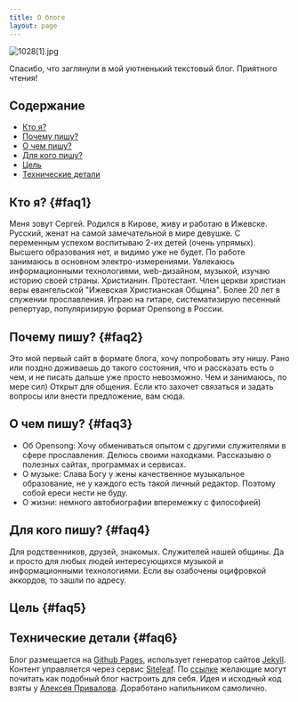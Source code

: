 ```yaml
---
title: О блоге
layout: page
---
```


![1028\[1\].jpg](/uploads/1028%5B1%5D.jpg)

Спасибо, что заглянули в мой уютненький текстовый блог.
Приятного чтения!
## Содержание

* [Кто я?](#faq1)
* [Почему пишу?](#faq2)
* [О чем пишу?](#faq3)
* [Для кого пишу?](#faq4)
* [Цель](#faq5)
* [Технические детали](#faq6)

## Кто я?  {#faq1}
Меня зовут Сергей. 
Родился в Кирове, живу и работаю в Ижевске. 
Русский, женат на самой замечательной в мире девушке. С переменным успехом воспитываю 2-их детей (очень упрямых).
Высшего образования нет, и видимо уже не будет. 
По работе занимаюсь в основном электро-измерениями.
Увлекаюсь информационными технологиями, web-дизайном, музыкой, изучаю историю своей страны.
Христианин. Протестант. Член церкви христиан веры евангельской "Ижевская Христианская Община".
Более 20 лет в служении прославления. Играю на гитаре, систематизирую песенный репертуар, популяризирую формат Opensong в России.

## Почему пишу?  {#faq2}
Это мой первый сайт в формате блога, хочу попробовать эту нишу. 
Рано или поздно доживаешь до такого состояния, что и рассказать есть о чем, и не писать дальше уже просто невозможно. Чем и занимаюсь, по мере сил)
Открыт для общения. Если кто захочет связаться и задать вопросы или внести предложение, вам сюда.

## О чем пишу?  {#faq3}
* Об Opensong: Хочу обмениваться опытом с другими служителями в сфере прославления.
Делюсь своими  находками. Рассказывю о полезных сайтах, программах и сервисах.
* О музыке: Слава Богу у жены качественное музыкальное образование, не у каждого есть такой личный редактор. Поэтому собой ереси нести не буду.
* О жизни: немного автобиографии вперемежку с философией) 

## Для кого пишу?  {#faq4}
Для родственников, друзей, знакомых. Служителей нашей общины. Да и просто для любых людей интересующихся музыкой и информационными технологиями. Если вы озабочены оцифровкой аккордов, то зашли по адресу.

## Цель  {#faq5}


## Технические детали  {#faq6}
Блог размещается на [Github Pages](https://pages.github.com/), использует генератор сайтов [Jekyll](http://jekyllrb.com/). Контент управляется через сервис [Siteleaf](https://www.siteleaf.com/). По [ссылке](https://sergknyz.github.io/setup-blog-on-github/) желающие могут почитать как подобный блог настроить для себя. Идея и исходный код взяты у [Алексея Привалова](http://alexprivalov.org/). Доработано напильником самолично.
